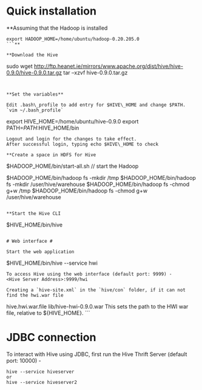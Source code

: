 # Quick installation #

**Assuming that the Hadoop is installed
```
export HADOOP_HOME=/home/ubuntu/hadoop-0.20.205.0
```**

**Download the Hive
```
sudo wget http://ftp.heanet.ie/mirrors/www.apache.org/dist/hive/hive-0.9.0/hive-0.9.0.tar.gz
tar –xzvf hive-0.9.0.tar.gz
```**


**Set the variables**

Edit .bash\_profile to add entry for $HIVE\_HOME and change $PATH.
`vim ~/.bash_profile`
```
export HIVE_HOME=/home/ubuntu/hive-0.9.0
export PATH=$PATH:$HIVE_HOME/bin
```
Logout and login for the changes to take effect.
After successful login, typing echo $HIVE\_HOME to check

**Create a space in HDFS for Hive
```
$HADOOP_HOME/bin/start-all.sh // start the Hadoop

$HADOOP_HOME/bin/hadoop fs -mkdir /tmp
$HADOOP_HOME/bin/hadoop fs -mkdir /user/hive/warehouse
$HADOOP_HOME/bin/hadoop fs -chmod g+w /tmp
$HADOOP_HOME/bin/hadoop fs -chmod g+w /user/hive/warehouse
```**

**Start the Hive CLI
```
$HIVE_HOME/bin/hive
```**

# Web interface #

Start the web application
```
$HIVE_HOME/bin/hive --service hwi
```
To access Hive using the web interface (default port: 9999) -
<Hive Server Address>:9999/hwi

Creating a `hive-site.xml` in the `hive/con` folder, if it can not find the hwi.war file
```
<?xml version="1.0"?>
<?xml-stylesheet type="text/xsl" href="configuration.xsl"?>
<configuration>
  <property>
    <name>hive.hwi.war.file</name>
    <value>lib/hive-hwi-0.9.0.war</value>
    <description>This sets the path to the HWI war file, relative to ${HIVE_HOME}. </description>
  </property>
</configuration>
```

# JDBC connection #

To interact with Hive using JDBC, first run the Hive Thrift Server (default port: 10000) -
```
hive --service hiveserver
or 
hive --service hiveserver2
```